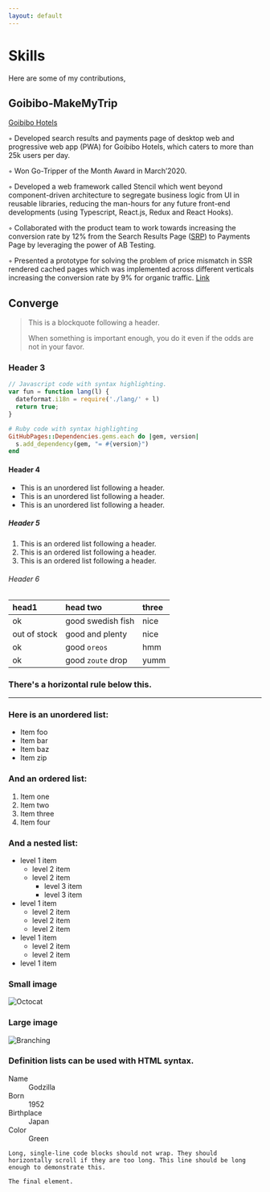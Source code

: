 ```yaml
---
layout: default
---
```


<!-- Text can be **bold**, _italic_, or ~~strikethrough~~. -->

<!-- [Link to another page](./another-page.html). -->

# Skills


Here are some of my contributions,

## Goibibo-MakeMyTrip

[Goibibo Hotels](https://goibibo.com/hotels/)

◦ Developed search results and payments page of desktop web and progressive web app (PWA) for Goibibo Hotels, which caters to more than 25k users per day.

◦ Won Go-Tripper of the Month Award in March’2020.

◦ Developed a web framework called Stencil which went beyond component-driven architecture to segregate business logic from UI in reusable libraries, reducing the man-hours for any future front-end developments (using Typescript, React.js, Redux and React Hooks).

◦ Collaborated with the product team to work towards increasing the conversion rate by 12% from the Search Results Page ([SRP](https://goibibo.com/hotels/hotels-in-goa-ct/)) to Payments Page by leveraging the power of AB Testing.

◦ Presented a prototype for solving the problem of price mismatch in SSR rendered cached pages which was implemented across different verticals increasing the conversion rate by 9% for organic traffic. [Link](https://goibibo.com/hotels/hotels-in-goa-ct/)


## Converge

> This is a blockquote following a header.
>
> When something is important enough, you do it even if the odds are not in your favor.

### Header 3

```js
// Javascript code with syntax highlighting.
var fun = function lang(l) {
  dateformat.i18n = require('./lang/' + l)
  return true;
}
```

```ruby
# Ruby code with syntax highlighting
GitHubPages::Dependencies.gems.each do |gem, version|
  s.add_dependency(gem, "= #{version}")
end
```

#### Header 4

*   This is an unordered list following a header.
*   This is an unordered list following a header.
*   This is an unordered list following a header.

##### Header 5

1.  This is an ordered list following a header.
2.  This is an ordered list following a header.
3.  This is an ordered list following a header.

###### Header 6

| head1        | head two          | three |
|:-------------|:------------------|:------|
| ok           | good swedish fish | nice  |
| out of stock | good and plenty   | nice  |
| ok           | good `oreos`      | hmm   |
| ok           | good `zoute` drop | yumm  |

### There's a horizontal rule below this.

* * *

### Here is an unordered list:

*   Item foo
*   Item bar
*   Item baz
*   Item zip

### And an ordered list:

1.  Item one
1.  Item two
1.  Item three
1.  Item four

### And a nested list:

- level 1 item
  - level 2 item
  - level 2 item
    - level 3 item
    - level 3 item
- level 1 item
  - level 2 item
  - level 2 item
  - level 2 item
- level 1 item
  - level 2 item
  - level 2 item
- level 1 item

### Small image

![Octocat](https://github.githubassets.com/images/icons/emoji/octocat.png)

### Large image

![Branching](https://guides.github.com/activities/hello-world/branching.png)


### Definition lists can be used with HTML syntax.

<dl>
<dt>Name</dt>
<dd>Godzilla</dd>
<dt>Born</dt>
<dd>1952</dd>
<dt>Birthplace</dt>
<dd>Japan</dd>
<dt>Color</dt>
<dd>Green</dd>
</dl>

```
Long, single-line code blocks should not wrap. They should horizontally scroll if they are too long. This line should be long enough to demonstrate this.
```

```
The final element.
```
